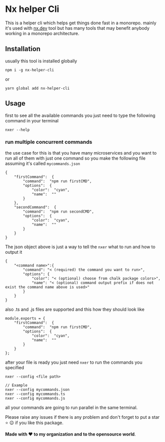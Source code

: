 # Nx helper Cli
This is a helper cli which helps get things done fast in a monorepo.
mainly it's used with [nx.dev](http://google.com) tool but has many tools that may benefit anybody working in a monorepo architecture.


## Installation

usually this tool is installed globally 

```
npm i -g nx-helper-cli
```

or 

```
yarn global add nx-helper-cli
```

## Usage

first to see all the available commands you just need to type the following command in your terminal

```
nxer --help
```

### run multiple concurrent commands

the use case for this is that you have many microservices and you want to run all of them with just one command so you make the following file assuming it's called 
`mycommands.json`

```
{
	"firstCommand":  {
		"command":  "npm run firstCMD",
		"options":  {
			"color":  "cyan",
			"name":  ""
		}
	},
	"secondCommand":  {
		"command":  "npm run secondCMD",
		"options":  {
			"color":  "cyan",
			"name":  ""
		}
	}
}
```

The json object above is just a way to tell the `nxer` what to run and how to output it 

```
{
	"<command name>":{
		"command": "< (required) the command you want to run>",
		"options": {
			"color": "< (optional) choose from chalk package colors>",
			"name": "< (optional) command output prefix if does not exist the command name above is used>"
		}
	}
}
```
also .ts and .js files are supported and this how they should look like

```
module.exports = {
	"firstCommand":  {
		"command":  "npm run firstCMD",
		"options":  {
			"color":  "cyan",
			"name":  ""
		}
	}
};
```

after your file is ready you just need `nxer` to run the commands you specified

```
nxer --config <file path>

// Example
nxer --config mycommands.json
nxer --config mycommands.ts
nxer --config mycommands.js
```

all your commands are going to run parallel in the same terminal.

Please raise any issues if there is any problem and don't forget to put a star ⭐️  😉 if you like this package.

**Made with  ❤️  to my organization and to the opensource world**. 